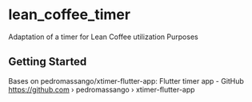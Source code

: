 # lean_coffee_timer

Adaptation of a timer for Lean Coffee utilization Purposes

## Getting Started

Bases on pedromassango/xtimer-flutter-app: 
Flutter timer app - GitHub
https://github.com › pedromassango › xtimer-flutter-app
